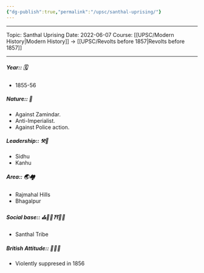```yaml
---
{"dg-publish":true,"permalink":"/upsc/santhal-uprising/"}
---
```


----
Topic: Santhal Uprising
Date: 2022-06-07
Course: [[UPSC/Modern History\|Modern History]] -> [[UPSC/Revolts before 1857\|Revolts before 1857]] 

----


##### Year:: 🗓️
- 1855-56
##### Nature:: 🍃
- Against Zamindar.
- Anti-Imperialist.
- Against Police action. 
##### Leadership:: ⚒️👑
- Sidhu 
- Kanhu
##### Area:: 🌏🏘️
- Rajmahal Hills
- Bhagalpur
##### Social base:: ⛪🕌🕍⛩️🕋📿
- Santhal Tribe
##### British Attitude:: 🥸🇮🇳
- Violently suppresed in 1856
